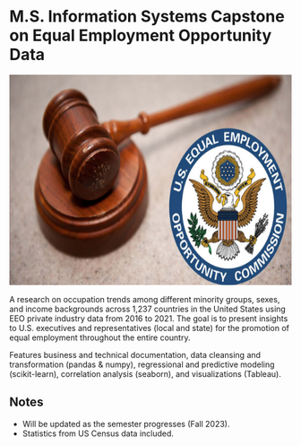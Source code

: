 # M.S. Information Systems Capstone on Equal Employment Opportunity Data 

<img src="Screenshots/eeoc_logo.png" width="650" height="375" />

A research on occupation trends among different minority groups, sexes, and income backgrounds across 1,237 countries in the United States using EEO private industry data from 2016 to 2021. 
The goal is to present insights to U.S. executives and representatives (local and state) for the promotion of equal employment throughout the entire country. 

Features business and technical documentation, data cleansing and transformation (pandas & numpy), regressional and predictive modeling (scikit-learn), correlation analysis (seaborn),
and visualizations (Tableau). 

## Notes
- Will be updated as the semester progresses (Fall 2023). 
- Statistics from US Census data included.
